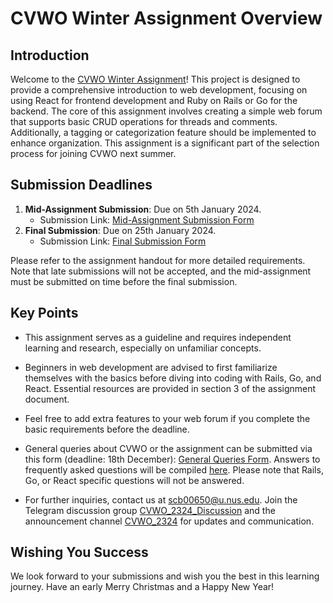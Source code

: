 # CVWO Winter Assignment Overview

## Introduction

Welcome to the [CVWO Winter Assignment](./CVWO_Assignment_2024.pdf)! This project is designed to provide a comprehensive introduction to web development, focusing on using React for frontend development and Ruby on Rails or Go for the backend. The core of this assignment involves creating a simple web forum that supports basic CRUD operations for threads and comments. Additionally, a tagging or categorization feature should be implemented to enhance organization. This assignment is a significant part of the selection process for joining CVWO next summer.

## Submission Deadlines

1. **Mid-Assignment Submission**: Due on 5th January 2024.
   - Submission Link: [Mid-Assignment Submission Form](https://forms.gle/Bv9NqP3XHjYc5AG96)
2. **Final Submission**: Due on 25th January 2024.
   - Submission Link: [Final Submission Form](https://forms.gle/GFUgv1u63BPyoMKN9)

Please refer to the assignment handout for more detailed requirements. Note that late submissions will not be accepted, and the mid-assignment must be submitted on time before the final submission.

## Key Points

- This assignment serves as a guideline and requires independent learning and research, especially on unfamiliar concepts.

- Beginners in web development are advised to first familiarize themselves with the basics before diving into coding with Rails, Go, and React. Essential resources are provided in section 3 of the assignment document.

- Feel free to add extra features to your web forum if you complete the basic requirements before the deadline.

- General queries about CVWO or the assignment can be submitted via this form (deadline: 18th December): [General Queries Form](https://forms.gle/ah1ApP3vspzCdPdW7). Answers to frequently asked questions will be compiled [here](https://bit.ly/cvwo2423faq). Please note that Rails, Go, or React specific questions will not be answered.

- For further inquiries, contact us at [scb00650@u.nus.edu](scb00650@u.nus.edu). Join the Telegram discussion group [CVWO_2324_Discussion](https://t.me/CVWO_2324_Discussion) and the announcement channel [CVWO_2324](https://t.me/CVWO_2324) for updates and communication.

## Wishing You Success

We look forward to your submissions and wish you the best in this learning journey. Have an early Merry Christmas and a Happy New Year!
